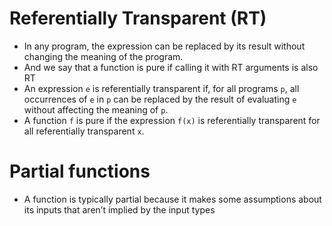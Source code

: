 # Referentially Transparent (RT)
* In any program, the expression can be replaced by its result without changing the meaning of the program.
*  And we say that a function is pure if calling it with RT arguments is also RT
* An expression `e` is referentially transparent if, for all programs `p`, all occurrences of `e` in `p` can be replaced 
  by the result of evaluating `e` without affecting the meaning of `p`.
* A function `f` is pure if the expression `f(x)` is referentially transparent for all referentially transparent `x`.

# Partial functions
* A function is typically partial because it makes some assumptions about its inputs that aren’t implied by the input types